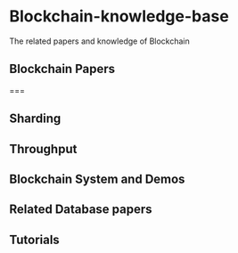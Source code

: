 # Blockchain-knowledge-base
The related papers and knowledge of Blockchain

## Blockchain Papers
===

Sharding
---

Throughput
---

Blockchain System and Demos
---


Related Database papers
---

Tutorials
---
